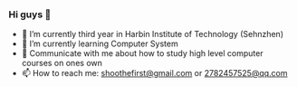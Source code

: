 ### Hi guys 👋 

- 🔭 I’m currently third year in Harbin Institute of Technology (Sehnzhen)
- 🌱 I’m currently learning Computer System
- 💬 Communicate with me about how to study high level computer courses on ones own
- 📫 How to reach me: shoothefirst@gmail.com or 2782457525@qq.com





